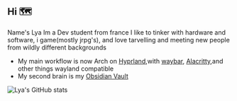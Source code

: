 ## Hi 🗺️

Name's Lya 
Im a Dev student from france 
I like to tinker with hardware and software, i game(mostly jrpg's), and love tarvelling and meeting new people from wildly different backgrounds  

- My main workflow is now Arch on [Hyprland](https://github.com/hyprwm/Hyprland),with [waybar](https://github.com/Alexays/Waybar), [Alacritty](https://github.com/alacritty/alacritty),and other things wayland compatible
- My second brain is my [Obsidian Vault](https://github.com/obsidianmd) 

![Lya's GitHub stats](https://github-readme-stats.vercel.app/api?username=lasmate&show_icons=true&theme=radical)

